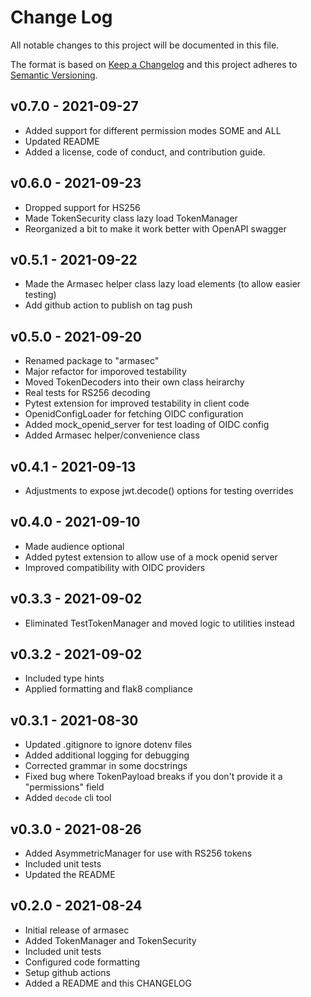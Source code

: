 # Change Log

All notable changes to this project will be documented in this file.

The format is based on [Keep a Changelog](http://keepachangelog.com/)
and this project adheres to [Semantic Versioning](http://semver.org/).

## v0.7.0 - 2021-09-27
- Added support for different permission modes SOME and ALL
- Updated README
- Added a license, code of conduct, and contribution guide.

## v0.6.0 - 2021-09-23
- Dropped support for HS256
- Made TokenSecurity class lazy load TokenManager
- Reorganized a bit to make it work better with OpenAPI swagger

## v0.5.1 - 2021-09-22
- Made the Armasec helper class lazy load elements (to allow easier testing)
- Add github action to publish on tag push

## v0.5.0 - 2021-09-20
- Renamed package to "armasec"
- Major refactor for imporoved testability
- Moved TokenDecoders into their own class heirarchy
- Real tests for RS256 decoding
- Pytest extension for improved testability in client code
- OpenidConfigLoader for fetching OIDC configuration
- Added mock_openid_server for test loading of OIDC config
- Added Armasec helper/convenience class

## v0.4.1 - 2021-09-13
- Adjustments to expose jwt.decode() options for testing overrides

## v0.4.0 - 2021-09-10
- Made audience optional
- Added pytest extension to allow use of a mock openid server
- Improved compatibility with OIDC providers

## v0.3.3 - 2021-09-02
- Eliminated TestTokenManager and moved logic to utilities instead

## v0.3.2 - 2021-09-02
- Included type hints
- Applied formatting and flak8 compliance

## v0.3.1 - 2021-08-30
- Updated .gitignore to ignore dotenv files
- Added additional logging for debugging
- Corrected grammar in some docstrings
- Fixed bug where TokenPayload breaks if you don't provide it a "permissions" field
- Added `decode` cli tool

## v0.3.0 - 2021-08-26
- Added AsymmetricManager for use with RS256 tokens
- Included unit tests
- Updated the README

## v0.2.0 - 2021-08-24
- Initial release of armasec
- Added TokenManager and TokenSecurity
- Included unit tests
- Configured code formatting
- Setup github actions
- Added a README and this CHANGELOG
